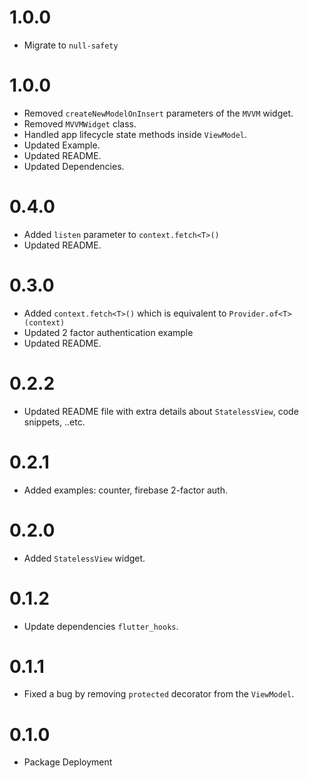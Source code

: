 # 1.0.0

* Migrate to `null-safety`

# 1.0.0

* Removed `createNewModelOnInsert` parameters of the `MVVM` widget.
* Removed `MVVMWidget` class.
* Handled app lifecycle state methods inside `ViewModel`.
* Updated Example.
* Updated README.
* Updated Dependencies.

# 0.4.0

* Added `listen` parameter to `context.fetch<T>()`
* Updated README.

# 0.3.0

* Added `context.fetch<T>()` which is equivalent to `Provider.of<T>(context)`
* Updated 2 factor authentication example
* Updated README.

# 0.2.2

* Updated README file with extra details about `StatelessView`, code snippets, ..etc.

# 0.2.1

* Added examples: counter, firebase 2-factor auth.

# 0.2.0

* Added `StatelessView` widget.

# 0.1.2

* Update dependencies `flutter_hooks`.

# 0.1.1

* Fixed a bug by removing `protected` decorator from the `ViewModel`.

# 0.1.0

* Package Deployment